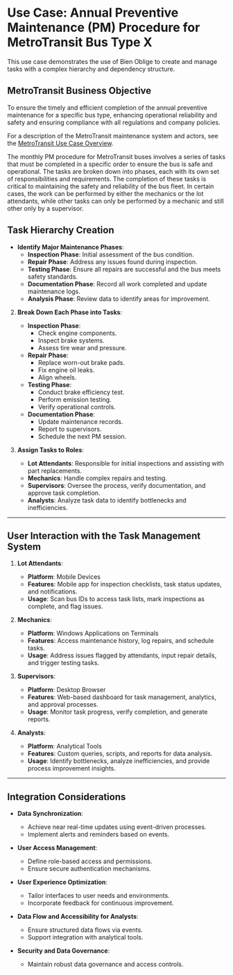 # Use Case: Annual Preventive Maintenance (PM) Procedure for MetroTransit Bus Type X

This use case demonstrates the use of Bien Oblige to create and manage tasks with a complex hierarchy and dependency structure.

## MetroTransit Business Objective

To ensure the timely and efficient completion of the annual preventive maintenance for a specific bus type, enhancing operational reliability and safety and ensuring compliance with all regulations and company policies.

For a description of the MetroTransit maintenance system and actors, see the [MetroTransit Use Case Overview](./README.md).

The monthly PM procedure for MetroTransit buses involves a series of tasks that must be completed in a specific order to ensure the bus is safe and operational. The tasks are broken down into phases, each with its own set of responsibilities and requirements. The completion of these tasks is critical to maintaining the safety and reliability of the bus fleet. In certain cases, the work can be performed by either the mechanics or the lot attendants, while other tasks can only be performed by a mechanic and still other only by a supervisor.

## Task Hierarchy Creation

* **Identify Major Maintenance Phases**:
  * **Inspection Phase**: Initial assessment of the bus condition.
  * **Repair Phase**: Address any issues found during inspection.
  * **Testing Phase**: Ensure all repairs are successful and the bus meets safety standards.
  * **Documentation Phase**: Record all work completed and update maintenance logs.
  * **Analysis Phase**: Review data to identify areas for improvement.

2. **Break Down Each Phase into Tasks**:
    * **Inspection Phase**:
        * Check engine components.
        * Inspect brake systems.
        * Assess tire wear and pressure.
    * **Repair Phase**:
        * Replace worn-out brake pads.
        * Fix engine oil leaks.
        * Align wheels.
    * **Testing Phase**:
        * Conduct brake efficiency test.
        * Perform emission testing.
        * Verify operational controls.
    * **Documentation Phase**:
        * Update maintenance records.
        * Report to supervisors.
        * Schedule the next PM session.


3. **Assign Tasks to Roles**:
    * **Lot Attendants**: Responsible for initial inspections and assisting with part replacements.
    * **Mechanics**: Handle complex repairs and testing.
    * **Supervisors**: Oversee the process, verify documentation, and approve task completion.
    * **Analysts**: Analyze task data to identify bottlenecks and inefficiencies.


---


## User Interaction with the Task Management System


1. **Lot Attendants**:
    * **Platform**: Mobile Devices
    * **Features**: Mobile app for inspection checklists, task status updates, and notifications.
    * **Usage**: Scan bus IDs to access task lists, mark inspections as complete, and flag issues.


2. **Mechanics**:
    * **Platform**: Windows Applications on Terminals
    * **Features**: Access maintenance history, log repairs, and schedule tasks.
    * **Usage**: Address issues flagged by attendants, input repair details, and trigger testing tasks.


3. **Supervisors**:
    * **Platform**: Desktop Browser
    * **Features**: Web-based dashboard for task management, analytics, and approval processes.
    * **Usage**: Monitor task progress, verify completion, and generate reports.


4. **Analysts**:
    * **Platform**: Analytical Tools
    * **Features**: Custom queries, scripts, and reports for data analysis.
    * **Usage**: Identify bottlenecks, analyze inefficiencies, and provide process improvement insights.


---


## Integration Considerations


* **Data Synchronization**:
    * Achieve near real-time updates using event-driven processes.
    * Implement alerts and reminders based on events.


* **User Access Management**:
    * Define role-based access and permissions.
    * Ensure secure authentication mechanisms.


* **User Experience Optimization**:
    * Tailor interfaces to user needs and environments.
    * Incorporate feedback for continuous improvement.


* **Data Flow and Accessibility for Analysts**:
    * Ensure structured data flows via events.
    * Support integration with analytical tools.


* **Security and Data Governance**:
    * Maintain robust data governance and access controls.